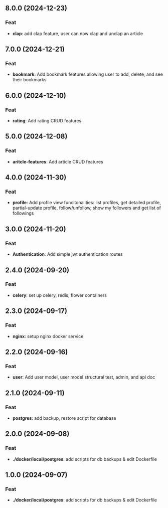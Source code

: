 ## 8.0.0 (2024-12-23)

### Feat

- **clap**: add clap feature, user can now clap and unclap an article

## 7.0.0 (2024-12-21)

### Feat

- **bookmark**: Add bookmark features allowing user to add, delete, and see their bookmarks

## 6.0.0 (2024-12-10)

### Feat

- **rating**: Add rating CRUD features

## 5.0.0 (2024-12-08)

### Feat

- **aritcle-features**: Add article CRUD features

## 4.0.0 (2024-11-30)

### Feat

- **profile**: Add profile view funcitonalities: list profiles, get detailed profile, partial-update profile, follow/unfollow, show my followers and get list of followings

## 3.0.0 (2024-11-20)

### Feat

- **Authentication**: Add simple jwt authentication routes

## 2.4.0 (2024-09-20)

### Feat

- **celery**: set up celery, redis, flower containers

## 2.3.0 (2024-09-17)

### Feat

- **nginx**: setup nginx docker service

## 2.2.0 (2024-09-16)

### Feat

- **user**: Add user model, user model structural test, admin, and api doc

## 2.1.0 (2024-09-11)

### Feat

- **postgres**: add backup, restore script for database

## 2.0.0 (2024-09-08)

### Feat

- **./docker/local/postgres**: add scripts for db backups & edit Dockerfile

## 1.0.0 (2024-09-07)

### Feat

- **./docker/local/postgres**: add scripts for db backups & edit Dockerfile
